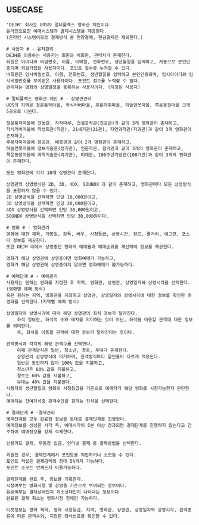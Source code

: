 ## USECASE

    'DEJH' 회사는 UOS의 멀티플렉스 영화관 체인이다.
    온라인으로만 예매시스템과 결제시스템을 제공한다.
    (온라인 시스템이므로 결제방식 중 현장결제, 현금결제은 제외한다.)

    # 사용자 # - 유저관리
    DEJH를 이용하는 사용자는 회원과 비회원, 관리자가 존재한다.
    회원은 아이디와 비밀번호, 이름, 이메일, 전화번호, 생년월일을 입력하고, 자동으로 본인인증되며 회원가입된 사용자이다. 포인트 점수를 누적할 수 있다.
    비회원은 임시비밀번호, 이름, 전화번호, 생년월일을 입력하고 본인인증되며, 임시아이디와 임시비밀번호를 부여받은 사용자이다. 포인트 점수를 누적할 수 없다.
    관리자는 영화와 상영일정을 등록하는 사용자이다. (지정된 사용자)

    # 멀티플렉스 영화관 체인 # - 상영관관리
    UOS의 지역은 정문통학마을, 학식러버마을, 후문자취마을, 하늘연못마을, 쪽운동장마을 크게 5곳으로 나뉜다.

    정문통학마을에 전농관, 자작마루, 건설공학관(건공관)과 같이 3개 영화관이 존재하고,
    학식러버마을에 학생회관(학관), 21세기관(21관), 자연과학관(자과관)과 같이 3개 영화관이 존재하고, 
    후문자취마을에 창공관, 배봉관과 같이 2개 영화관이 존재하고,
    하늘연못마을에 정보기술관(정기관), 인문학관, 음악관과 같이 3개의 영화관이 존재하고,
    쪽운동장마을에 과학기술관(과기관), 미래관, 100주년기념관(100기관)과 같이 3개의 영화관이 존재한다.

    모든 영화관에 각각 10개 상영관이 존재한다. 

    상영관의 상영방식은 2D, 3D, 4DX, SOUNDX 과 같이 존재하고, 영화관마다 모든 상영방식을 포함하지 않을 수 있다.
    2D 상영방식을 선택하면 인당 10,000원이고,
    3D 상영방식을 선택하면 인당 20,000원이고,
    4DX 상영방식을 선택하면 인당 30,000원이고,
    SOUNDX 상영방식을 선택하면 인당 30,000원이다.

    # 영화 # - 영화관리
    영화에 대한 제목, 개봉일, 감독, 배우, 시청등급, 상영시간, 장르, 줄거리, 예고편, 포스터 정보를 제공한다.
    또한 DEJH 내에서 상영중인 영화의 예매율과 예매순위를 계산하여 정보를 제공한다.

    영화가 해당 상영관에 상영중이면 영화예매가 가능하고,
    영화가 해당 상영관에 상영중이지 않으면 영화예매가 불가능하다.

    # 예매단계 # - 예매관리
    사용자는 원하는 영화를 지정한 후 지역, 영화관, 상영관, 상영일자와 상영시각을 선택한다.(영화별 예매 방식)
    혹은 원하는 지역, 영화관을 지정하고 상영관, 상영일자와 상영시각에 대한 정보를 확인한 후  영화를 선택한다.(지역별 예매 방식)

    상영일자와 상영시각에 따라 해당 상영관의 좌석 정보가 달라진다.
        좌석 정보란, 좌석의 수와 배치를 의미하는 것이 아닌, 좌석을 이용할 관객에 대한 정보를 의미한다.
        즉, 좌석을 이용할 관객에 대한 정보가 달라진다는 뜻이다.

    관객방식과 각각의 해당 관객수를 선택한다. 
        이때 관객방식은 일반, 청소년, 경로, 우대가 존재한다.
        상영관의 상영방식에 의거하여, 관객방식마다 할인율이 다르게 적용된다.
        일반은 할인하지 않아 100% 값을 지불하고,
        청소년은 80% 값을 지불하고,
        경로는 60% 값을 지불하고,
        우대는 40% 값을 지불한다.
    사용자의 생년월일과 영화의 시청등급을 기준으로 예매자가 해당 영화를 시청가능한지 판단한다.
    예매자는 잔여좌석중 관객수만큼 원하는 좌석을 선택한다.

    # 결제단계 # -결제관리
    예매단계를 모두 완료한 정보를 토대로 결제단계를 진행한다.
    예매정보를 생성한 시각 즉, 예매시각이 5분 이상 경과되면 결제단계를 진행하지 않는다고 간주하여 예매정보를 강제 삭제한다.
    
    신용카드 결제, 무통장 입금, 인터넷 결제 중 결제방법을 선택한다.

    회원인 경우, 결제단계에서 포인트를 적립하거나 소모할 수 있다.
    포인트 적립은 결제금액의 최대 5%까지 가능하다.
    포인트 소모는 언제든지 이용가능하다.

    결제단계를 완료 후, 정보를 기록한다.
    시청여부는 영화시청 및 상영을 기준으로 부여되는 정보이다.
    유효여부는 결제상태인지 취소상태인지 나타내는 정보이다.
    완료된 결제 취소는 영화시청 전에만 가능하다.

    티켓정보는 영화 제목, 영화 시청등급, 지역, 영화관, 상영관, 상영일자와 상영시각, 관객종류에 따른 관객수와, 지정한 좌석번호를 확인할 수 있다.